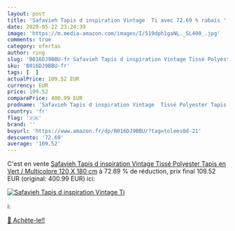 ```yaml
---
layout: post
title: 'Safavieh Tapis d inspiration Vintage  Ti avec 72.69 % rabais '
date: 2020-05-22 23:24:39
image: 'https://m.media-amazon.com/images/I/519dph1gaNL._SL400_.jpg'
comments: true
category: ofertas
author: ring
slug: 'B016DJ9BBU-fr Safavieh Tapis d inspiration Vintage Tissé Polyester Tapis...'
sku: 'B016DJ9BBU-fr'
tags: [  ]
actualPrice: 109.52 EUR
currency: EUR
price: 109.52
comparePrice: 400.99 EUR
prodname: 'Safavieh Tapis d inspiration Vintage  Tissé Polyester Tapis en Vert / Multicolore  120 X 180 cm'
country: 'fr'
flag: '🇫🇷'
brand: ''
buyurl: 'https://www.amazon.fr/dp/B016DJ9BBU/?tag=tolees0d-21'
descuento: '72.69'
average: '109.52'
---
```


C'est en vente [Safavieh Tapis d inspiration Vintage  Tissé Polyester Tapis en Vert / Multicolore  120 X 180 cm](https://www.amazon.fr/dp/B016DJ9BBU/?tag=tolees0d-21)  à  72.69 % de réduction, prix final  109.52 EUR (original: 400.99 EUR) ici:

[![Safavieh Tapis d inspiration Vintage  Ti](https://m.media-amazon.com/images/I/519dph1gaNL._SL400_.jpg)](https://www.amazon.fr/dp/B016DJ9BBU/?tag=tolees0d-21)

ℹ️:


[🛒 Achète-le!!](https://www.amazon.fr/dp/B016DJ9BBU/?tag=tolees0d-21)
